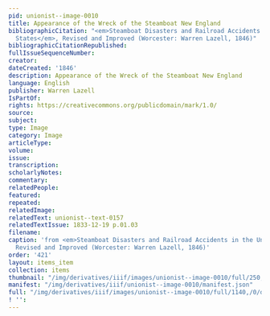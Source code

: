 ```yaml
---
pid: unionist--image-0010
title: Appearance of the Wreck of the Steamboat New England
bibliographicCitation: "<em>Steamboat Disasters and Railroad Accidents in the United
  States</em>, Revised and Improved (Worcester: Warren Lazell, 1846)"
bibliographicCitationRepublished: 
fullIssueSequenceNumber: 
creator: 
dateCreated: '1846'
description: Appearance of the Wreck of the Steamboat New England
language: English
publisher: Warren Lazell
IsPartOf: 
rights: https://creativecommons.org/publicdomain/mark/1.0/
source: 
subject: 
type: Image
category: Image
articleType: 
volume: 
issue: 
transcription: 
scholarlyNotes: 
commentary: 
relatedPeople: 
featured: 
repeated: 
relatedImage: 
relatedText: unionist--text-0157
relatedTextIssue: 1833-12-19 p.01.03
filename: 
caption: 'from <em>Steamboat Disasters and Railroad Accidents in the United States</em>,
  Revised and Improved (Worcester: Warren Lazell, 1846)'
order: '421'
layout: items_item
collection: items
thumbnail: "/img/derivatives/iiif/images/unionist--image-0010/full/250,/0/default.jpg"
manifest: "/img/derivatives/iiif/unionist--image-0010/manifest.json"
full: "/img/derivatives/iiif/images/unionist--image-0010/full/1140,/0/default.jpg"
! '': 
---
```

